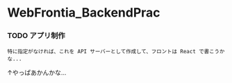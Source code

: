 # WebFrontia_BackendPrac

### TODO アプリ制作 <br/>

`特に指定がなければ、これを API サーバーとして作成して、フロントは React で書こうかな...`

↑やっぱあかんかな...
